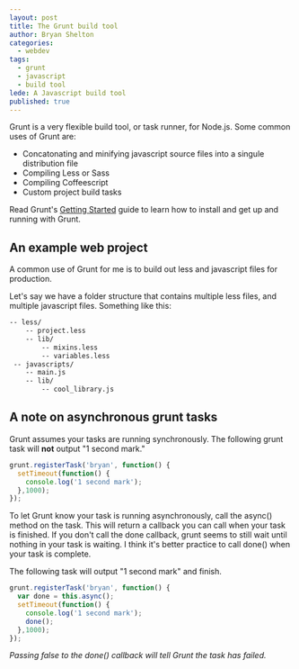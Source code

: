 ```yaml
---
layout: post
title: The Grunt build tool
author: Bryan Shelton
categories: 
  - webdev
tags: 
  - grunt
  - javascript
  - build tool
lede: A Javascript build tool
published: true
---
```


Grunt is a very flexible build tool, or task runner, for Node.js. Some common uses of Grunt are:

- Concatonating and minifying javascript source files into a singule distribution file
- Compiling Less or Sass
- Compiling Coffeescript
- Custom project build tasks

Read Grunt's [Getting Started](http://gruntjs.com/getting-started) guide to learn how to install and get up and running with Grunt.

## An example web project ##

A common use of Grunt for me is to build out less and javascript files for production.

Let's say we have a folder structure that contains multiple less files, and multiple javascript files. Something like this:

```xml
-- less/
    -- project.less
    -- lib/
        -- mixins.less
        -- variables.less
 -- javascripts/
    -- main.js
    -- lib/
        -- cool_library.js
```

## A note on asynchronous grunt tasks ##

Grunt assumes your tasks are running synchronously. The following grunt task will **not** output "1 second mark."

```javascript
grunt.registerTask('bryan', function() {
  setTimeout(function() {
    console.log('1 second mark');
  },1000);
});
```

To let Grunt know your task is running asynchronously, call the async() method on the task. This will return a callback you can call when your task is finished. If you don't call the done callback, grunt seems to still wait until nothing in your task is waiting. I think it's better practice to call done() when your task is complete.

The following task will output "1 second mark" and finish.

```javascript
grunt.registerTask('bryan', function() {
  var done = this.async();
  setTimeout(function() {
    console.log('1 second mark');
    done();
  },1000);
});
```
_Passing false to the done() callback will tell Grunt the task has failed._